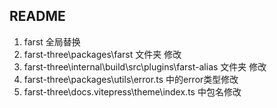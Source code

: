 ## README
1. farst 全局替换
2. farst-three\packages\farst 文件夹 修改
3. farst-three\internal\build\src\plugins\farst-alias 文件夹 修改
4. farst-three\packages\utils\error.ts 中的error类型修改
5. farst-three\docs\.vitepress\theme\index.ts  中包名修改
